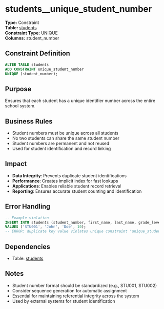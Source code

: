 # students__unique_student_number

**Type:** Constraint  
**Table:** [students](../tables/students.md)  
**Constraint Type:** UNIQUE  
**Columns:** student_number

## Constraint Definition
```sql
ALTER TABLE students 
ADD CONSTRAINT unique_student_number 
UNIQUE (student_number);
```

## Purpose
Ensures that each student has a unique identifier number across the entire school system.

## Business Rules
- Student numbers must be unique across all students
- No two students can share the same student number
- Student numbers are permanent and not reused
- Used for student identification and record linking

## Impact
- **Data Integrity**: Prevents duplicate student identifications
- **Performance**: Creates implicit index for fast lookups
- **Applications**: Enables reliable student record retrieval
- **Reporting**: Ensures accurate student counting and identification

## Error Handling
```sql
-- Example violation
INSERT INTO students (student_number, first_name, last_name, grade_level) 
VALUES ('STU001', 'John', 'Doe', 10);
-- ERROR: duplicate key value violates unique constraint "unique_student_number"
```

## Dependencies
- Table: [students](../tables/students.md)

## Notes
- Student number format should be standardized (e.g., STU001, STU002)
- Consider sequence generation for automatic assignment
- Essential for maintaining referential integrity across the system
- Used by external systems for student identification